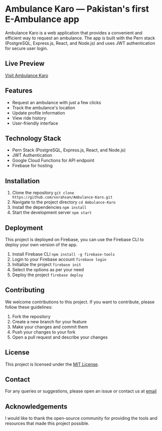 # Ambulance Karo — Pakistan's first E-Ambulance app

Ambulance Karo is a web application that provides a convenient and efficient way to request an ambulance. The app is built with the Pern stack (PostgreSQL, Express.js, React, and Node.js) and uses JWT authentication for secure user login.

## Live Preview

[Visit Ambulance Karo](https://ambulancekaro.web.app/)

## Features
- Request an ambulance with just a few clicks
- Track the ambulance's location
- Update profile information
- View ride history
- User-friendly interface

## Technology Stack
- Pern Stack (PostgreSQL, Express.js, React, and Node.js)
- JWT Authentication
- Google Cloud Functions for API endpoint
- Firebase for hosting

## Installation

1. Clone the repository `git clone https://github.com/xorahsan/Ambulance-Karo.git`
2. Navigate to the project directory `cd Ambulance-Karo`
3. Install the dependencies `npm install`
4. Start the development server `npm start`

## Deployment

This project is deployed on Firebase, you can use the Firebase CLI to deploy your own version of the app.

1. Install Firebase CLI `npm install -g firebase-tools`
2. Login to your Firebase account `firebase login`
3. Initialize the project `firebase init`
4. Select the options as per your need
5. Deploy the project `firebase deploy`

## Contributing

We welcome contributions to this project. If you want to contribute, please follow these guidelines:

1. Fork the repository
2. Create a new branch for your feature
3. Make your changes and commit them
4. Push your changes to your fork
5. Open a pull request and describe your changes

## License

This project is licensed under the [MIT License](https://opensource.org/licenses/MIT).

## Contact

For any queries or suggestions, please open an issue or contact us at [email](mailto:xorahsan@gmail.com)

## Acknowledgements

I would like to thank the open-source community for providing the tools and resources that made this project possible.
